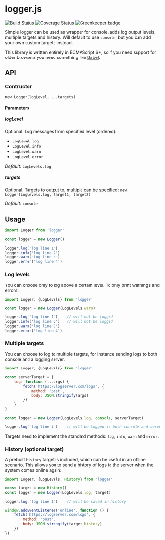 # logger.js

[![Build Status](https://img.shields.io/travis/rust-lang/rust.svg)](https://travis-ci.org/omichelsen/logger)
[![Coverage Status](https://coveralls.io/repos/github/omichelsen/logger/badge.svg?branch=master)](https://coveralls.io/github/omichelsen/logger?branch=master) [![Greenkeeper badge](https://badges.greenkeeper.io/omichelsen/logger.svg)](https://greenkeeper.io/)

Simple logger can be used as wrapper for console, adds log output levels, multiple targets and history. Will default to use `console`, but you can add your own custom targets instead.

This library is written entirely in ECMAScript 6+, so if you need support for older browsers you need something like [Babel](http://babeljs.io/).

## API

### Contructor

`new Logger(logLevel, ...targets)`

#### Parameters

##### _logLevel_
Optional. Log messages from specified level (ordered):

* `LogLevel.log`
* `LogLevel.info`
* `LogLevel.warn`
* `LogLevel.error`

_Default_: `LogLevels.log`

##### _targets_
Optional. Targets to output to, multiple can be specified: `new Logger(LogLevels.log, target1, target2)`

_Default_: `console`

## Usage

```js
import Logger from 'logger'

const logger = new Logger()

logger.log('log line 1')
logger.info('log line 2')
logger.warn('log line 3')
logger.error('log line 4')
```

### Log levels

You can choose only to log above a certain level. To only print warnings and errors:

```js
import Logger, {LogLevels} from 'logger'

const logger = new Logger(LogLevels.warn)

logger.log('log line 1')    // will not be logged
logger.info('log line 2')   // will not be logged
logger.warn('log line 3')
logger.error('log line 4')
```

### Multiple targets

You can choose to log to multiple targets, for instance sending logs to both console and a logging server.

```js
import Logger, {LogLevels} from 'logger'

const serverTarget = {
    log: function (...args) {
        fetch('https://logserver.com/logs', {
            method: 'post',
            body: JSON.stringify(args)
        })
    }
}

const logger = new Logger(LogLevels.log, console, serverTarget)

logger.log('log line 1')    // will be logged to both console and server
```

Targets need to implement the standard methods: `log`, `info`, `warn` and `error`.

### History (optional target)

A prebuilt `History` target is included, which can be useful in an offline scenario. This allows you to send a history of logs to the server when the system comes online again:

```js
import Logger, {LogLevels, History} from 'logger'

const target = new History()
const logger = new Logger(LogLevels.log, target)

logger.log('log line 1')    // will be saved in history

window.addEventListener('online', function () {
    fetch('https://logserver.com/logs', {
        method: 'post',
        body: JSON.stringify(target.history)
    })
})
```
